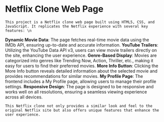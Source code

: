 # Netflix Clone Web Page
	This project is a Netflix clone web page built using HTML5, CSS, and JavaScript. It replicates the Netflix experience with several key features: \n
 **Dynamic Movie Data**: The page fetches real-time movie data using the IMDb API, ensuring up-to-date and accurate information.
 **YouTube Trailers**: Utilizing the YouTube Data API v3, users can view movie trailers directly on the site, enhancing the user experience.
 **Genre-Based Display**: Movies are categorized into genres like Trending Now, Action, Thriller, etc., making it easy for users to find their preferred movies.
 **More Info Button**: Clicking the More Info button reveals detailed information about the selected movie and provides recommendations for similar movies.
 **My Profile Page**: The frontend includes a My Profile page, allowing users to manage their profile settings.
 **Responsive Design**: The page is designed to be responsive and works well on all resolutions, ensuring a seamless viewing experience across all devices.
	
	This Netflix clone not only provides a similar look and feel to the original Netflix site but also offers unique features that enhance the user experience.
	
